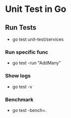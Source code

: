 # Unit Test in Go

## Run Tests

- go test unit-test/services

### Run specific func

- go test -run "AddMany"

### Show logs

- go test -v

### Benchmark

- go test -bench=.
